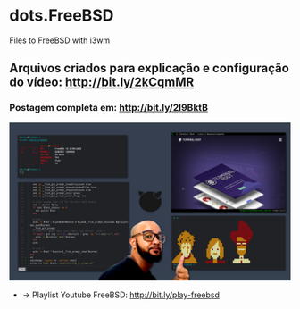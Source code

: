 # dots.FreeBSD
Files to FreeBSD with i3wm

## Arquivos criados para explicação e configuração do vídeo: <http://bit.ly/2kCqmMR>
### Postagem completa em: <http://bit.ly/2l9BktB>
![Files to FreeBSD with i3wm](freebsd-i3wm-gnome.jpg)
+ → Playlist Youtube FreeBSD: <http://bit.ly/play-freebsd>
